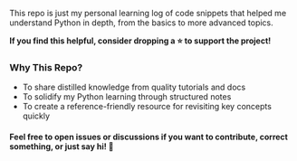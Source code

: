 This repo is just my personal learning log of code snippets that helped me understand Python in depth, 
from the basics to more advanced topics. 

**If you find this helpful, consider dropping a ⭐️ to support the project!**


  ### Why This Repo?

- To share distilled knowledge from quality tutorials and docs
- To solidify my Python learning through structured notes
- To create a reference-friendly resource for revisiting key concepts quickly
 

#### Feel free to open issues or discussions if you want to contribute, correct something, or just say hi! 🙌